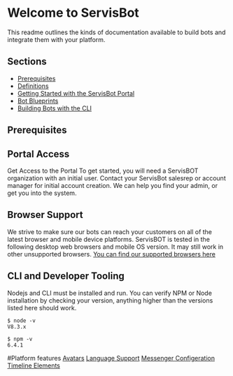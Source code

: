 # Welcome to ServisBot

This readme outlines the kinds of documentation available to build bots and integrate them with your platform.

## Sections

* [Prerequisites](#prerequisites)
* [Definitions](definitions.md)
* [Getting Started with the ServisBot Portal](getting-started.md)
* [Bot Blueprints](bot-blueprints.md)
* [Building Bots with the CLI](getting-started-cli.md)

## <a name="prerequisites"></a>Prerequisites

## Portal Access
Get Access to the Portal
To get started, you will need a ServisBOT organization with an initial user.
Contact your ServisBot salesrep or account manager for initial account creation. We can help you find your admin, or get you into the system.


## Browser Support

We strive to make sure our bots can reach your customers on all of the latest browser and mobile device platforms. ServisBOT is tested in the following desktop web browsers and mobile OS version. It may still work in other unsupported browsers. [You can find our supported browsers here](https://servisbot.com/support/)


## CLI and Developer Tooling
Nodejs and CLI must be installed and run.
You can verify NPM or Node installation by checking your version, anything higher than the versions listed here should work.

```
$ node -v
V8.3.x

$ npm -v
6.4.1
```

#Platform features
[Avatars](platform/avatars.md)
[Language Support](platform/language-support.md)
[Messenger Configeration](messenger-configuration)
[Timeline Elements]()
